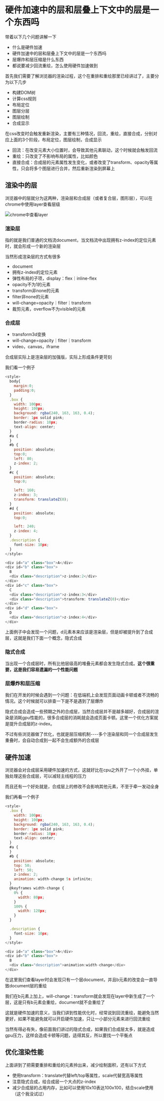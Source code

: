 # 硬件加速中的层和层叠上下文中的层是一个东西吗

带着以下几个问题讲解一下

- 什么是硬件加速
- 硬件加速中的层和层叠上下文中的层是一个东西吗
- 层爆炸和层压缩是什么东西
- 都说要减少回流重绘，怎么使用硬件加速做到

首先我们需要了解浏览器的渲染过程，这个在重排和重绘那里已经讲过了，主要分为以下几步

- 构建DOM树
- 计算css规则
- 布局定位
- 图层分层
- 图层绘制
- 合成显示

在css改变时会触发重新渲染，主要有三种情况，回流，重绘，直接合成，分别对应上面的3个阶段，布局定位，图层绘制，合成显示

- 回流：在改变元素大小位置时，会导致其他元素联动，这个时候就会触发回流
- 重绘：只改变了不影响布局的属性，比如颜色
- 直接合成：合成层的元素属性发生变化，或者改变了transform、opacity等属性，只会将多个图层进行合并，然后重新渲染到屏幕上

## 渲染中的层

浏览器中的层就分为这两种，渲染层和合成层（或者复合层，图形层），可以在chrome中使用layer查看层级

![chrome中查看layer](./chrome_layer.jpeg)

### 渲染层

指的就是我们普通的文档流document，当文档流中出现拥有z-index的定位元素时，就会形成一个新的渲染层

当然形成渲染层的方式有很多

- document
- 拥有z-index的定位元素
- 弹性布局的子项，display：flex｜inline-flex
- opacity不为1的元素
- transform非none的元素
- filter非none的元素
- will-change=opacity｜filter｜transform
- 裁剪元素，overflow不为visible的元素

### 合成层

- transform3d变换
- will-change=opacity｜filter｜transform
- video，canvas，iframe

合成层实际上是渲染层的加强版，实际上形成条件更苛刻

我们看一个例子

```js
<style>
  body{
    margin:0;
    padding:0;
  }
  .box {
    width: 100px;
    height: 100px;
    background: rgba(240, 163, 163, 0.4);
    border: 1px solid pink;
    border-radius: 10px;
    text-align: center;
  }
  #a {
  }
  #b {
    position: absolute;
    top:0;
    left: 80;
    z-index: 2;
  }
  #c {
    position: absolute;
    top:0;

    left: 160;
    z-index: 3;
    transform: translateZ(0);
  }
  #d {
    position: absolute;
    top:0;

    left: 240;
    z-index: 4;
  }
  .description {
    font-size: 10px;
  }
</style>

<div id="a" class="box">A</div>
<div id="b" class="box">
  B
  <div class="description">z-index:2</div>
</div>
<div id="c" class="box">
  C
  <div class="description">z-index:3</div>
  <div class="description">transform: translateZ(0)</div>
</div>
<div id="d" class="box">
  D
  <div class="description">z-index:4</div>
</div>
```

上面例子中会发现一个问题，d元素本来应该是渲染层，但是却被提升到了合成层，这就是我们下面一个概念，隐式合成

### 隐式合成

当出现一个合成层时，所有比他层级高的堆叠元素都会发生隐式合成。**这个很重要，这是我们容易遗漏的一个性能问题**

### 层爆炸和层压缩

我们在开发的时候会遇到一个问题：在低端机上会发现页面动画卡顿或者不流畅的情况。这个时候就可以排查一下是不是遇到了层爆炸

隐式合成会造成一些预期之外的合成层，当然合成层并不是越多越好，合成层的渲染是消耗gpu性能的，很多合成层的消耗就会造成页面卡顿。这里一个优化方案就是提升合成层的z-index。

不过有些浏览器做了优化，也就是层压缩机制----多个渲染层和同一个合成层发生重叠时，会自动合成到一起不会生成额外的合成层

## 硬件加速

浏览器会对合成层采用硬件加速的方式，这就好比在cpu之外开了一个小外挂，单独处理这些合成层，可以减轻主线程的压力

而且还有一个好处就是，合成层上的修改不会影响其他元素，不至于牵一发动全身

我们再看一个例子

```js
<style>
  .box {
    width: 100px;
    height: 100px;
    background: rgba(240, 163, 163, 0.4);
    border: 1px solid pink;
    border-radius: 10px;
    text-align: center;
  }
  #a {
  }
  #b {
    position: absolute;
    top: 50;
    left: 50;
    z-index: 2;
    animation: width-change 5s infinite;
  }
  @keyframes width-change {
    0% {
      width: 80px;
    }
    100% {
      width: 120px;
    }
  }

  .description {
    font-size: 10px;
  }
</style>

<div id="a" class="box">A</div>
<div id="b" class="box">
  B
  <div class="description">animation:width-change</div>
</div>
```

在这里我们查看layer时会发现只有一个层document，并且b元素的改变会一直导致document层的重绘

我们在b元素上加上，will-change：transform就会发现在layer中新生成了一个层，这是只有b元素会重绘，document就不会重绘了

这就是硬件加速的意义，当我们讲到性能优化时，经常说到回流重绘，能避免当然更好，如果不能避免就可以开启硬件加速，只让一小部分元素来进行回流重绘

当然有得必有失，像前面我们讲过的隐式合成，如果我们合成层太多，就是造成gpu压力，这样会造成卡顿等问题，适得其反，所以要找一个平衡点

## 优化渲染性能

上面讲到了把需要重排和重绘的元素拎出来，减少绘制面积，还有以下方式

- 使用transform：translate代替left/top等属性，scale代替宽高等属性
- 注意隐式合成，给合成层一个大点的z-index
- 减少合成层的占用内存，比如可以使用10x10表达100x100，结合scale使用（这个我没试过）
